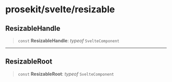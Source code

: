 # prosekit/svelte/resizable

<a id="ResizableHandle" name="ResizableHandle"></a>

## ResizableHandle

> `const` **ResizableHandle**: *typeof* `SvelteComponent`

***

<a id="ResizableRoot" name="ResizableRoot"></a>

## ResizableRoot

> `const` **ResizableRoot**: *typeof* `SvelteComponent`
